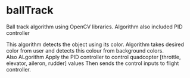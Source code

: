 # ballTrack
Ball track algorithm using OpenCV libraries. Algorithm also included PID controller 

This algorithm detects the object using its color. 
Algorithm takes desired color from user and detects this colour from background colors.   
Also ALgorithm Apply the PID controller to control quadcopter [throttle, elevator, aileron, rudder] values
Then sends the control inputs to flight controller.
